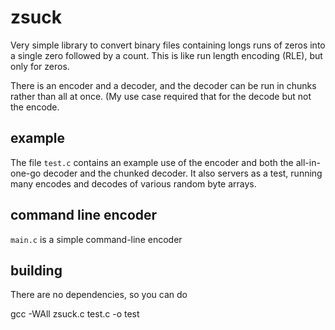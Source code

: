 # zsuck

Very simple library to convert binary files containing longs
runs of zeros into a single zero followed by a count. This
is like run length encoding (RLE), but only for zeros.

There is an encoder and a decoder, and the decoder can be
run in chunks rather than all at once. (My use case required
that for the decode but not the encode.

## example

The file `test.c` contains an example use of the encoder
and both the all-in-one-go decoder and the chunked decoder.
It also servers as a test, running many encodes and decodes
of various random byte arrays.

## command line encoder

`main.c` is a simple command-line encoder

## building

There are no dependencies, so you can do

gcc -WAll zsuck.c test.c -o test

